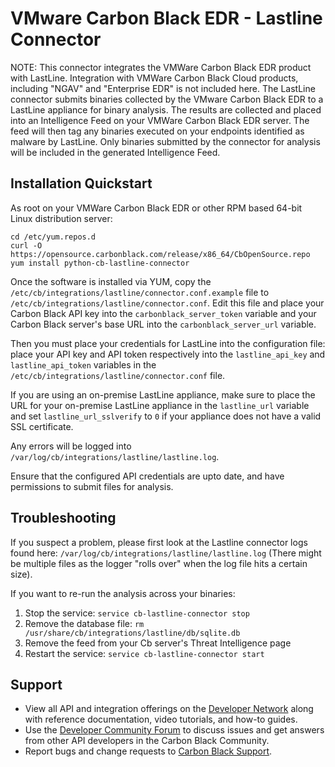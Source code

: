 # VMware Carbon Black EDR - Lastline Connector


NOTE: This connector integrates the VMWare Carbon Black EDR product with LastLine.  Integration
with VMWare Carbon Black Cloud products, including "NGAV" and "Enterprise EDR" is not included here.
The LastLine connector submits binaries collected by the VMware Carbon Black EDR to a LastLine
appliance for binary analysis. The results are collected and placed into an Intelligence
Feed on your VMWare Carbon Black EDR server. The feed will then tag any binaries executed on your
endpoints identified as malware by LastLine. Only binaries submitted by the connector
for analysis will be included in the generated Intelligence Feed.

## Installation Quickstart

As root on your VMWare Carbon Black EDR or other RPM based 64-bit Linux distribution server:
```
cd /etc/yum.repos.d
curl -O https://opensource.carbonblack.com/release/x86_64/CbOpenSource.repo
yum install python-cb-lastline-connector
```

Once the software is installed via YUM, copy the `/etc/cb/integrations/lastline/connector.conf.example` file to
`/etc/cb/integrations/lastline/connector.conf`. Edit this file and place your Carbon Black API key into the
`carbonblack_server_token` variable and your Carbon Black server's base URL into the `carbonblack_server_url` variable.

Then you must place your credentials for LastLine into the configuration file: place your API key and API token
respectively into the `lastline_api_key` and `lastline_api_token` variables in the 
`/etc/cb/integrations/lastline/connector.conf` file.

If you are using an on-premise LastLine appliance, make sure to place the URL for your on-premise LastLine appliance
in the `lastline_url` variable and set `lastline_url_sslverify` to `0` if your appliance does not have a valid SSL
certificate.

Any errors will be logged into `/var/log/cb/integrations/lastline/lastline.log`.

Ensure that the configured API credentials are upto date, and have permissions to submit files for analysis.

## Troubleshooting

If you suspect a problem, please first look at the Lastline connector logs found here:
`/var/log/cb/integrations/lastline/lastline.log`
(There might be multiple files as the logger "rolls over" when the log file hits a certain size).

If you want to re-run the analysis across your binaries:

1. Stop the service: `service cb-lastline-connector stop`
2. Remove the database file: `rm /usr/share/cb/integrations/lastline/db/sqlite.db`
3. Remove the feed from your Cb server's Threat Intelligence page
4. Restart the service: `service cb-lastline-connector start`

## Support

* View all API and integration offerings on the [Developer Network](https://developer.carbonblack.com) along with reference documentation, video tutorials, and how-to guides.
* Use the [Developer Community Forum](https://community.carbonblack.com/community/resources/developer-relations) to discuss issues and get answers from other API developers in the Carbon Black Community.
* Report bugs and change requests to [Carbon Black Support](http://carbonblack.com/resources/support/).
